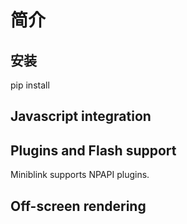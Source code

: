 # 简介


## 安装

pip install

## Javascript integration




## Plugins and Flash support

Miniblink supports NPAPI plugins.

## Off-screen rendering


